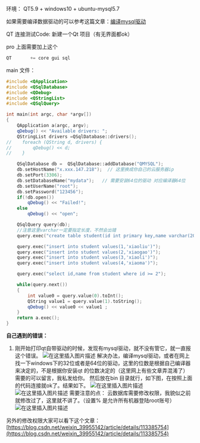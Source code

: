 ﻿环境： QT5.9 + windows10 + ubuntu-mysql5.7

如果需要编译数据驱动的可以参考这篇文章：[编译mysql驱动](http://shouce.jb51.net/qt-beginning/27.html)

QT 连接测试Code:
新建一个Qt 项目（有无界面都ok）

pro 上面需要加上这个
```cpp
QT       += core gui sql
```

main 文件：

```cpp
#include <QApplication>
#include <QSqlDatabase>
#include <QDebug>
#include <QStringList>
#include <QSqlQuery>

int main(int argc, char *argv[])
{
    QApplication a(argc, argv);
    qDebug() << "Available drivers: ";
    QStringList drivers =QSqlDatabase::drivers();
//    foreach (QString d, drivers) {
//        qDebug() << d;
//    }

    QSqlDatabase db =  QSqlDatabase::addDatabase("QMYSQL");
    db.setHostName("x.xxx.147.218");  // 这里换成你自己的云服务器ip
    db.setPort(3306);
    db.setDatabaseName("mydata");   // 需要安装64位的驱动 对应编译器64位
    db.setUserName("root");
    db.setPassword("123456");
    if(!db.open())
        qDebug() << "Failed!";
    else
        qDebug() << "open";

    QSqlQuery query(db);
    //注意这里varchar一定要指定长度，不然会出错
    query.exec("create table student(id int primary key,name varchar(20))");

    query.exec("insert into student values(1,'xiaoliu')");
    query.exec("insert into student values(2,'xiaogao')");
    query.exec("insert into student values(3,'xiaoli')");
    query.exec("insert into student values(4,'xiaoma')");

    query.exec("select id,name from student where id >= 2");

    while(query.next())
    {
        int value0 = query.value(0).toInt();
        QString value1 = query.value(1).toString();
        qDebug() << value0 << value1 ;
    }
    return a.exec();
}
```

**自己遇到的错误：**
1. 刚开始打印qt自带驱动的时候，发现有mysql驱动，就不没有管它，就一直报这个错误。
![在这里插入图片描述](https://img-blog.csdnimg.cn/20210408144355865.png)
解决办法，编译mysql驱动，或者在网上找一下windows下的32位或者是64位的驱动，这里的位数是根据自己编译器来决定的，不是根据你安装qt 的位数决定的（这里网上有些文章弄混淆了）
需要的可以留言，我私发给你。
然后放在bin 目录就行，如下图，在按照上面的代码连接就ok了。结果如下。
![在这里插入图片描述](https://img-blog.csdnimg.cn/2021040814465753.png?x-oss-process=image/watermark,type_ZmFuZ3poZW5naGVpdGk,shadow_10,text_aHR0cHM6Ly9ibG9nLmNzZG4ubmV0L3FxXzM5NDg2MDI3,size_16,color_FFFFFF,t_70)
![在这里插入图片描述](https://img-blog.csdnimg.cn/20210408144756261.png)
需要注意的点： 云数据库需要修改权限，我貌似之前就修改过了，这里就不讲了。（设置% 是允许所有机器登陆root账号）
![在这里插入图片描述](https://img-blog.csdnimg.cn/20210408145007227.png?x-oss-process=image/watermark,type_ZmFuZ3poZW5naGVpdGk,shadow_10,text_aHR0cHM6Ly9ibG9nLmNzZG4ubmV0L3FxXzM5NDg2MDI3,size_16,color_FFFFFF,t_70)

另外的修改权限大家可以看下这个文章：[https://blog.csdn.net/weixin_39955142/article/details/113385754](https://blog.csdn.net/weixin_39955142/article/details/113385754)

